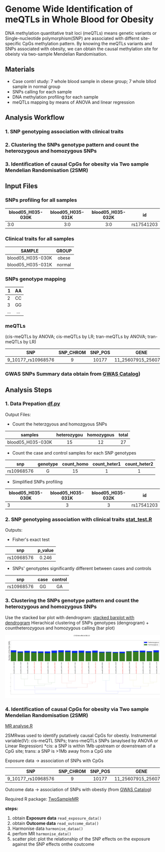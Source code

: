 # Genome Wide Identification of meQTLs in Whole Blood for Obesity 

DNA methylation quantitative trait loci (meQTLs) means genetic variants or Single-nucleotide polymorphism(SNP) are associated with differnt site-specific CpGs methylation pattern. By knowing the meQTLs variants and SNPs associated with obesity, we can obtain the causal methylation site for obeisty via two-sample Mendelian Randomisation.

## **Materials**
- Case contrl study: 7 whole blood sample in obese group; 
                   7 whole bllod sample in normal group
- SNPs calling  for each sample                    
- DNA methylation profiling for each sample
- meQTLs mapping by means of ANOVA and linear regression


## **Analysis Workflow**
### 1. **SNP genotyping association with clinical traits**

### 2. **Clustering the SNPs genotype pattern and count the heterozygous and homozygous SNPs** 

### 3. **Identification of causal CpGs for obesity via Two sample Mendelian Randomisation (2SMR)**

## **Input Files** 
### SNPs profiling for all samples 
| blood05_H035-030K | blood05_H035-031K   | blood05_H035-032K |   id       |
| ------------------|:-------------------:|:-----------------:|:----------:|
| 3:0               | 3:0                 | 3:0               | rs17541203 |

### Clinical traits for all samples 
|SAMPLE            |GROUP          | 
| -----------------|:-------------:| 
| blood05_H035-030K| obese         | 
| blood05_H035-031K| normal        | 

### SNPs genotype mapping 
| 1       | AA           | 
| --------|:------------:| 
| 2       | CC           | 
| 3       | GG           |
| ...     | ...          |

### meQTLs 
(cis-meQTLs by ANOVA; cis-meQTLs by LR; tran-meQTLs by ANOVA; tran-meQTLs by LR)

| SNP                | SNP_CHROM| SNP_POS|GENE                 | GENE_START| GENE_END| T_STAT  | P_VALUE | FDR      |
|:------------------:|:--------:|:------:|:-------------------:|:---------:|:-------:|:-------:|:-------:|:---------:|
| 9_10177_rs10968576 | 9        |10177   | 11_25607915_25607917| 1001667   | 1001669 | 2.518992| 0.014499| 0.786965 |

### GWAS SNPs Summary data obtain from [GWAS Catalog](https://www.genome.gov/genetics-glossary/Genome-Wide-Association-Studies)) 

## Analysis Steps

### **1. Data Prepation** [df.py](https://github.com/leungman426/Genome-wide-identification-of-meQTLs/blob/master/df.py)

Output Files: 
- Count the heterzgyous and homozgyous SNPs

| samples          | heterozygou| homozygous |total| 
|------------------|:----------:|:----------:|:---:|
| blood05_H035-030K| 15         | 12         |27   |


- Count the case and control samples for each SNP genotypes 

| snp       | genotype| count_homo |count_heter1| count_heter2|
|-----------|:-------:|:----------:|:----------:|:-----------:| 
| rs10968576| G       | 15         |1           |1            |


- Simplified SNPs profiling 

| blood05_H035-030K | blood05_H035-031K   | blood05_H035-032K |   id       |
| ------------------|:-------------------:|:-----------------:|:----------:|
| 3                 | 3                   | 3                 | rs17541203 |

### **2. SNP genotyping association with clinical traits** [stat_test.R](https://github.com/leungman426/Genome-wide-identification-of-meQTLs/blob/master/stat_test.R)

Outputs:
- Fisher's exact test 

| snp      |p_value        | 
| ---------|:-------------:| 
|rs10968576| 0.246         | 


- SNPs' genotyptes significantly different between cases and controls 

| snp      |case    | control|
| ---------|:------:|:------:| 
|rs10968576| GG     | GA     |

### **3. Clustering the SNPs genotype pattern and count the heterozygous and homozygous SNPs**
Use the stacked bar plot with dendrogram: [stacked barplot with dendrogram](https://github.com/leungman426/Stacked-Barplot-with-Dendrogram)
Hierachical clustering of SNPs genotypes (dengrogram) 
+
countheterozygous and homozygous calling (bar plot)

![plot](plot.png)

### **4. Identification of causal CpGs for obesity via Two sample Mendelian Randomisation (2SMR)**
[MR analyse.R](https://github.com/leungman426/Genome-wide-identification-of-meQTLs/blob/master/MR%20analyses.R)

2SMRwas used to identify putatively causal CpGs for obestiy.
Instrumental variable(IV): cis-meQTL SNPs; trans-meQTLs SNPs (anaylsed by ANOVA or Linear Regression)
*cis: a SNP is within 1Mb upstream or downstream of a CpG site; trans: a SNP is >1Mb away from a CpG site

Exposure data -> association of SNPs with CpGs 

| SNP                | SNP_CHROM| SNP_POS|GENE                 | GENE_START| GENE_END| T_STAT  | P_VALUE | FDR      |
|:------------------:|:--------:|:------:|:-------------------:|:---------:|:-------:|:-------:|:-------:|:---------:|
| 9_10177_rs10968576 | 9        |10177   | 11_25607915_25607917| 1001667   | 1001669 | 2.518992| 0.014499| 0.786965 |

Outcome data -> association of SNPs with obestiy (from [GWAS Catalog](https://www.genome.gov/genetics-glossary/Genome-Wide-Association-Studies))

Required R package: [TwoSampleMR](https://github.com/MRCIEU/TwoSampleMRm)

**steps:**
1. obtain **Exposure data** `read_exposure_data()`
2. obtain **Outcome data** `read_outcome_data()`
3. Harmonise data `harmonise_dataa()`
4. perfom MR `harmonise_data()`
5. scatter plot: plot the relationship of the SNP effects on the exposure against the SNP effects onthe coutcome













